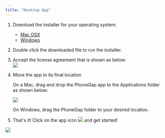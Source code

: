 ```yaml
---
title: "Desktop App"
---
```


1. Download the installer for your operating system:
    - [Mac OSX](https://github.com/phonegap/phonegap-app-desktop/releases/download/0.1.3/PhoneGapDesktop.dmg)
    - [Windows](https://github.com/phonegap/phonegap-app-desktop/releases/download/0.1.3/PhoneGapSetup.exe)
2. Double click the downloaded file to run the installer.
3. Accept the license agreement that is shown as below:<br>
    ![](/images/license-agreement.jpg)

4. Move the app to its final location

	On a Mac, drag and drop the PhoneGap app to the Applications folder as shown below:

    ![](/images/drag-to-apps-folder.jpg)

	On Windows, drag the PhoneGap folder to your desired location.

5. That's it! Click on the app icon  ![](/images/dev-app-icon.png) and get started!

  ![](/images/desktop-app-run.jpg)
